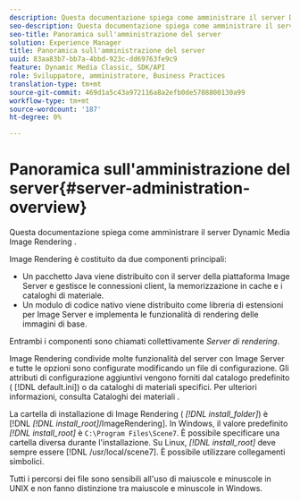 ```yaml
---
description: Questa documentazione spiega come amministrare il server Dynamic Media Image Rendering .
seo-description: Questa documentazione spiega come amministrare il server Dynamic Media Image Rendering .
seo-title: Panoramica sull'amministrazione del server
solution: Experience Manager
title: Panoramica sull'amministrazione del server
uuid: 83aa83b7-bb7a-4bbd-923c-dd69763fe9c9
feature: Dynamic Media Classic, SDK/API
role: Sviluppatore, amministratore, Business Practices
translation-type: tm+mt
source-git-commit: 469d1a5c43a972116a8a2efb0de5708800130a99
workflow-type: tm+mt
source-wordcount: '187'
ht-degree: 0%

---
```



# Panoramica sull&#39;amministrazione del server{#server-administration-overview}

Questa documentazione spiega come amministrare il server Dynamic Media Image Rendering .

Image Rendering è costituito da due componenti principali:

* Un pacchetto Java viene distribuito con il server della piattaforma Image Server e gestisce le connessioni client, la memorizzazione in cache e i cataloghi di materiale.
* Un modulo di codice nativo viene distribuito come libreria di estensioni per Image Server e implementa le funzionalità di rendering delle immagini di base.

Entrambi i componenti sono chiamati collettivamente *Server di rendering*.

Image Rendering condivide molte funzionalità del server con Image Server e tutte le opzioni sono configurate modificando un file di configurazione. Gli attributi di configurazione aggiuntivi vengono forniti dal catalogo predefinito ( [!DNL default.ini]) o da cataloghi di materiali specifici. Per ulteriori informazioni, consulta Cataloghi dei materiali .

La cartella di installazione di Image Rendering ( *[!DNL install_folder]*) è [!DNL *[!DNL install_root]*/ImageRendering]. In Windows, il valore predefinito *[!DNL install_root]* è `C:\Program Files\Scene7`. È possibile specificare una cartella diversa durante l&#39;installazione. Su Linux, *[!DNL install_root]* deve sempre essere [!DNL /usr/local/scene7]. È possibile utilizzare collegamenti simbolici.

Tutti i percorsi dei file sono sensibili all&#39;uso di maiuscole e minuscole in UNIX e non fanno distinzione tra maiuscole e minuscole in Windows.
